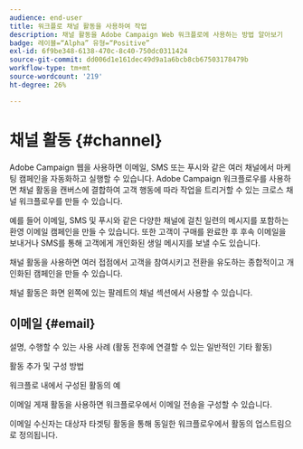 ```yaml
---
audience: end-user
title: 워크플로 채널 활동을 사용하여 작업
description: 채널 활동을 Adobe Campaign Web 워크플로에 사용하는 방법 알아보기
badge: 레이블=“Alpha” 유형=“Positive”
exl-id: 6f9be348-6138-470c-8c40-750dc0311424
source-git-commit: dd006d1e161dec49d9a1a6bcb8cb67503178479b
workflow-type: tm+mt
source-wordcount: '219'
ht-degree: 26%

---
```


# 채널 활동 {#channel}

Adobe Campaign 웹을 사용하면 이메일, SMS 또는 푸시와 같은 여러 채널에서 마케팅 캠페인을 자동화하고 실행할 수 있습니다. Adobe Campaign 워크플로우를 사용하면 채널 활동을 캔버스에 결합하여 고객 행동에 따라 작업을 트리거할 수 있는 크로스 채널 워크플로우를 만들 수 있습니다.

예를 들어 이메일, SMS 및 푸시와 같은 다양한 채널에 걸친 일련의 메시지를 포함하는 환영 이메일 캠페인을 만들 수 있습니다. 또한 고객이 구매를 완료한 후 후속 이메일을 보내거나 SMS를 통해 고객에게 개인화된 생일 메시지를 보낼 수도 있습니다.

채널 활동을 사용하면 여러 접점에서 고객을 참여시키고 전환을 유도하는 종합적이고 개인화된 캠페인을 만들 수 있습니다.

채널 활동은 화면 왼쪽에 있는 팔레트의 채널 섹션에서 사용할 수 있습니다.

## 이메일 {#email}

설명, 수행할 수 있는 사용 사례 (활동 전후에 연결할 수 있는 일반적인 기타 활동)

활동 추가 및 구성 방법

워크플로 내에서 구성된 활동의 예


이메일 게재 활동을 사용하면 워크플로우에서 이메일 전송을 구성할 수 있습니다.

<!-- Scheduled emails available?

This can be a single send email and sent just once, or it can be a recurring email.
* Single send emails are standard emails, sent once.
* Recurring emails allow you to send the same email multiple times to different targets over a defined period. You can aggregate the deliveries per period in order to get reports that correspond to your needs.

When linked to a scheduler, you can define recurring emails.-->

이메일 수신자는 대상자 타겟팅 활동을 통해 동일한 워크플로우에서 활동의 업스트림으로 정의됩니다.

<!--The message preparation is triggered according to the workflow execution parameters. From the message dashboard, you can select whether to request or not a manual confirmation to send the message (required by default). You can start the workflow manually or place a scheduler activity in the workflow to automate execution.-->